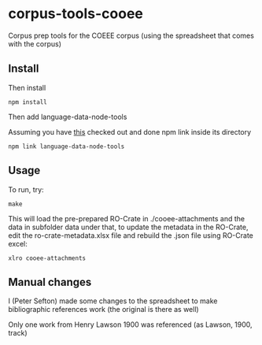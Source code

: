 # corpus-tools-cooee

Corpus prep tools for the COEEE corpus (using the spreadsheet that comes with the corpus)

## Install

Then install
```
npm install
```
Then add language-data-node-tools

Assuming you have [this](https://github.com/Language-Research-Technology/language-data-node-tools) checked out and done npm link inside its directory
```
npm link language-data-node-tools 
```

## Usage 

To run, try:

```
make
```

This will load the pre-prepared RO-Crate in ./cooee-attachments and the data in subfolder data under that, to update the metadata in the RO-Crate, edit the ro-crate-metadata.xlsx file and rebuild the .json file using RO-Crate excel:

```
xlro cooee-attachments
```

## Manual changes

I (Peter Sefton) made some changes to the spreadsheet to make bibliographic references work (the original is there as well)

Only one work from Henry Lawson 1900 was referenced (as Lawson, 1900, track)
